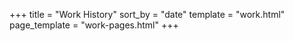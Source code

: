 +++
title = "Work History"
sort_by = "date"
template = "work.html"
page_template = "work-pages.html"
+++